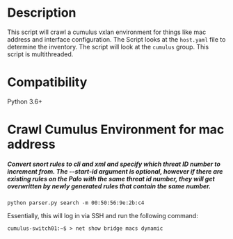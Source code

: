 # Description
This script will crawl a cumulus vxlan environment for things like mac address and interface configuration. 
The Script looks at the ```host.yaml``` file to determine the inventory. The script will look at the ```cumulus``` group.
This script is multithreaded. 
 
# Compatibility
Python 3.6+ 

# Crawl Cumulus Environment for mac address

##### Convert snort rules to cli and xml and specify which threat ID number to increment from. The --start-id argument is optional, however if there are existing rules on the Palo with the same threat id number, they will get overwritten by newly generated rules that contain the same number. 

```python parser.py search -m 00:50:56:9e:2b:c4```

Essentially, this will log in via SSH and run the following command:
```
cumulus-switch01:~$ > net show bridge macs dynamic
```


